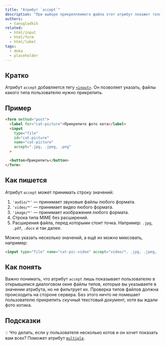 ```yaml
---
title: "Атрибут `accept`"
description: "При выборе прикрепляемого файла этот атрибут покажет только разрешенные типы."
authors:
  - tanugladkih
related:
  - html/input
  - html/form
  - html/label
tags:
  - doka
  - placeholder
---
```


## Кратко

Атрибут `accept` добавляется тегу [`<input>`](/html/input/). Он позволяет указать, файлы какого типа пользователю нужно прикрепить.

## Пример

```html
<form method="post">
  <label for="cat-picture">Прикрепите фото кота</label>
  <input
    type="file"
    id="cat-picture"
    name="cat-picture"
    accept=".jpg, .jpeg, .png"
  >

  <button>Прикрепить</button>
</form>
```

## Как пишется

Атрибут `accept` может принимать строку значений:

1. `'audio/*'` — принимает звуковые файлы любого формата.
1. `'video/*'` — принимает видео любого формата.
1. `'image/*'` — принимает изображения любого формата.
1. Строка типа MIME без расширений.
1. Расширения файла, перед которыми стоит точка. Например: `.jpg`, `.pdf`, `.docx` и так далее.

Можно указать несколько значений, а ещё их можно миксовать, например:

```html
<input type="file" name="cat-pic-video" accept="video/*, .jpg, .jpeg, .png">
```

## Как понять

Важно понимать, что атрибут `accept` лишь показывает пользователю в открывшемся диалоговом окне файлы типов, которые вы указываете в значении атрибута, но не фильтрует их. Проверка типов файлов должна происходить на стороне сервера. Без этого ничто не помешает пользователю прикрепить скучный текстовый документ, хотя вы ждали фото котика.

## Подсказки

💡 Что делать, если у пользователя несколько котов и он хочет показать вам всех? Поможет атрибут [`multiple`](/html/multiple/).
